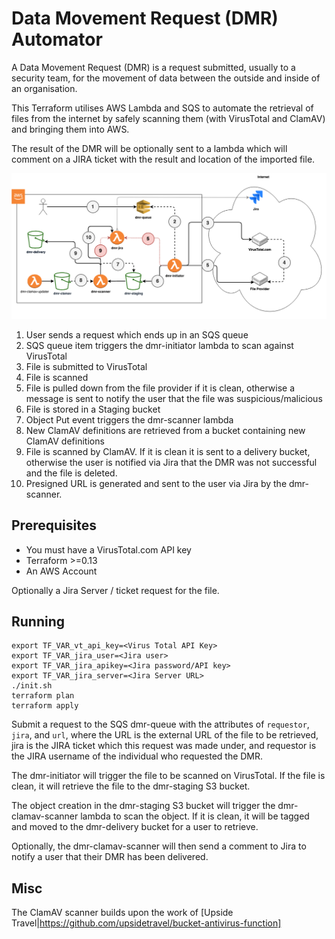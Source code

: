 # Data Movement Request (DMR) Automator

A Data Movement Request (DMR) is a request submitted, usually to a security team, for the movement of data between the outside and inside of an organisation. 

This Terraform utilises AWS Lambda and SQS to automate the retrieval of files from the internet by safely scanning them (with VirusTotal and ClamAV) and bringing them into AWS.

The result of the DMR will be optionally sent to a lambda which will comment on a JIRA ticket with the result and location of the imported file.

![dmr-flow](dmr-flow.png)

1. User sends a request which ends up in an SQS queue
2. SQS queue item triggers the dmr-initiator lambda to scan against VirusTotal
3. File is submitted to VirusTotal
4. File is scanned
5. File is pulled down from the file provider if it is clean, otherwise a message is sent to notify the user that the file was suspicious/malicious
6. File is stored in a Staging bucket
7. Object Put event triggers the dmr-scanner lambda
8. New ClamAV definitions are retrieved from a bucket containing new ClamAV definitions
9. File is scanned by ClamAV. If it is clean it is sent to a delivery bucket, otherwise the user is notified via Jira that the DMR was not successful and the file is deleted.
10. Presigned URL is generated and sent to the user via Jira by the dmr-scanner.

## Prerequisites

- You must have a VirusTotal.com API key
- Terraform >=0.13
- An AWS Account

Optionally a Jira Server / ticket request for the file.

## Running

```
export TF_VAR_vt_api_key=<Virus Total API Key>
export TF_VAR_jira_user=<Jira user>
export TF_VAR_jira_apikey=<Jira password/API key>
export TF_VAR_jira_server=<Jira Server URL>
./init.sh
terraform plan
terraform apply
```
Submit a request to the SQS dmr-queue with the attributes of
`requestor`, `jira`, and `url`, where the URL is the external URL of the file to be retrieved, jira is the JIRA ticket which this request was made under, and requestor is the JIRA username of the individual who requested the DMR.

The dmr-initiator will trigger the file to be scanned on VirusTotal. If the file is clean, it will retrieve the file to the dmr-staging S3 bucket.

The object creation in the dmr-staging S3 bucket will trigger the dmr-clamav-scanner lambda to scan the object. If it is clean, it will be tagged and moved to the dmr-delivery bucket for a user to retrieve.

Optionally, the dmr-clamav-scanner will then send a comment to Jira to notify a user that their DMR has been delivered.

## Misc

The ClamAV scanner builds upon the work of [Upside Travel|https://github.com/upsidetravel/bucket-antivirus-function]


